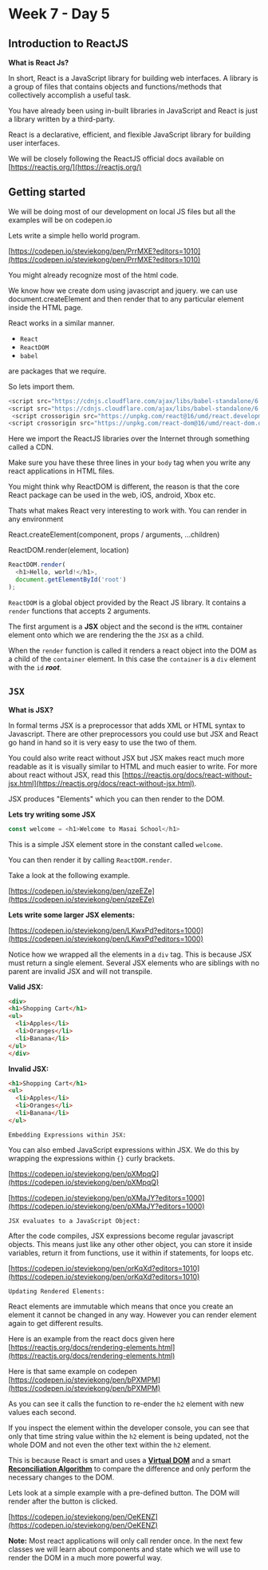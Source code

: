 # Week 7 - Day 5

## Introduction to ReactJS

**What is React Js?**

In short, React is a JavaScript library for building web interfaces. A library is a group of files that contains objects and functions/methods that collectively accomplish a useful task. 

You have already been using in-built libraries in JavaScript and React is just a library written by a third-party. 

React is a declarative, efficient, and flexible JavaScript library for building user interfaces.

We will be closely following the ReactJS official docs available on [https://reactjs.org/](https://reactjs.org/)

## Getting started  

We will be doing most of our development on local JS files but all the examples will be on codepen.io

Lets write a simple hello world program. 

[https://codepen.io/steviekong/pen/PrrMXE?editors=1010](https://codepen.io/steviekong/pen/PrrMXE?editors=1010)

You might already recognize most of the html code.

We know how we create dom using javascript and jquery.
we can use document.createElement and then render that to any particular element inside the HTML page.

React works in a similar manner.

- `React`
- `ReactDOM `
- `babel`

are packages that we require.

So lets import them.
```javascript
<script src="https://cdnjs.cloudflare.com/ajax/libs/babel-standalone/6.26.0/babel.min.js"></script>
<script src="https://cdnjs.cloudflare.com/ajax/libs/babel-standalone/6.26.0/babel.min.js"></script>
 <script crossorigin src="https://unpkg.com/react@16/umd/react.development.js"></script>
<script crossorigin src="https://unpkg.com/react-dom@16/umd/react-dom.development.js"></script>
```
Here we import the ReactJS libraries over the Internet through something called a CDN. 

Make sure you have these three lines in your `body` tag when you write any react applications in HTML files. 


You might think why ReactDOM is different, the reason is that the core React package can be used in the web, iOS, android, Xbox etc. 

Thats what makes React very interesting to work with. You can render in any environment

React.createElement(component, props / arguments, ...children)

ReactDOM.render(element, location)



```javascript
ReactDOM.render(
  <h1>Hello, world!</h1>,
  document.getElementById('root')
);
```
`ReactDOM` is a global object provided by the React JS library. It contains a `render` functions that accepts 2 arguments.

The first argument is a **JSX** object and the second is the `HTML` container element onto which we are rendering the the `JSX` as a child.

When the `render` function is called it renders a react object into the DOM as a child of the `container` element. In this case the `container` is a `div` element with the `id` ***root***. 

## `JSX`

**What is JSX?**

In formal terms JSX is a preprocessor that adds XML or HTML syntax to Javascript. 
There are other preprocessors you could use but JSX and React go hand in hand so it is very easy to use the two of them. 

You could also write react without JSX but JSX makes react much more readable as it is visually similar to HTML and much easier to write. For more about react without JSX, read this [https://reactjs.org/docs/react-without-jsx.html](https://reactjs.org/docs/react-without-jsx.html).

JSX produces "Elements" which you can then render to the DOM.


**Lets try writing some JSX**

```javascript
const welcome = <h1>Welcome to Masai School</h1>
```
This is a simple JSX element store in the constant called `welcome`.

You can then render it by calling `ReactDOM.render`.

Take a look at the following example. 

[https://codepen.io/steviekong/pen/qzeEZe](https://codepen.io/steviekong/pen/qzeEZe)

**Lets write some larger JSX elements:**

[https://codepen.io/steviekong/pen/LKwxPd?editors=1000](https://codepen.io/steviekong/pen/LKwxPd?editors=1000)

Notice how we wrapped all the elements in a `div` tag. This is because JSX must return a single element. Several JSX elements who are siblings with no parent are invalid JSX and will not transpile. 

**Valid JSX:**

```html
<div>
<h1>Shopping Cart</h1>
<ul>
  <li>Apples</li>
  <li>Oranges</li>
  <li>Banana</li>
</ul>
</div>
```

**Invalid JSX:**

```html
<h1>Shopping Cart</h1>
<ul>
  <li>Apples</li>
  <li>Oranges</li>
  <li>Banana</li>
</ul>
```

`Embedding Expressions within JSX:`

You can also embed JavaScript expressions within JSX. We do this by wrapping the expressions within `{}` curly brackets. 

[https://codepen.io/steviekong/pen/pXMpqQ](https://codepen.io/steviekong/pen/pXMpqQ)

[https://codepen.io/steviekong/pen/pXMaJY?editors=1000](https://codepen.io/steviekong/pen/pXMaJY?editors=1000)

`JSX evaluates to a JavaScript Object:`

After the code compiles, JSX expressions become regular javascript objects. This means just like any other other object, you can store it inside variables, return it from functions, use it within if statements, for loops etc. 

[https://codepen.io/steviekong/pen/orKqXd?editors=1010](https://codepen.io/steviekong/pen/orKqXd?editors=1010)

`Updating Rendered Elements:`

React elements are immutable which means that once you create an element it cannot be changed in any way. However you can render element again to get different results. 

Here is an example from the react docs given here [https://reactjs.org/docs/rendering-elements.html](https://reactjs.org/docs/rendering-elements.html)

Here is that same example on codepen [https://codepen.io/steviekong/pen/bPXMPM](https://codepen.io/steviekong/pen/bPXMPM)

As you can see it calls the function to re-ender the `h2` element with new values each second.

If you inspect the element within the developer console, you can see that only that time string value within the `h2` element is being updated, not the whole DOM and not even the other text within the `h2` element. 

This is because React is smart and uses a [**Virtual DOM**](https://reactjs.org/docs/faq-internals.html) and a smart [**Reconciliation Algorithm**](https://reactjs.org/docs/reconciliation.html) to compare the difference and only perform the necessary changes to the DOM.

Lets look at a simple example with a pre-defined button. The DOM will render after the button is clicked.

[https://codepen.io/steviekong/pen/OeKENZ](https://codepen.io/steviekong/pen/OeKENZ)

**Note:** Most react applications will only call render once. In the next few classes we will learn about components and state which we will use to render the DOM in a much more powerful way.
